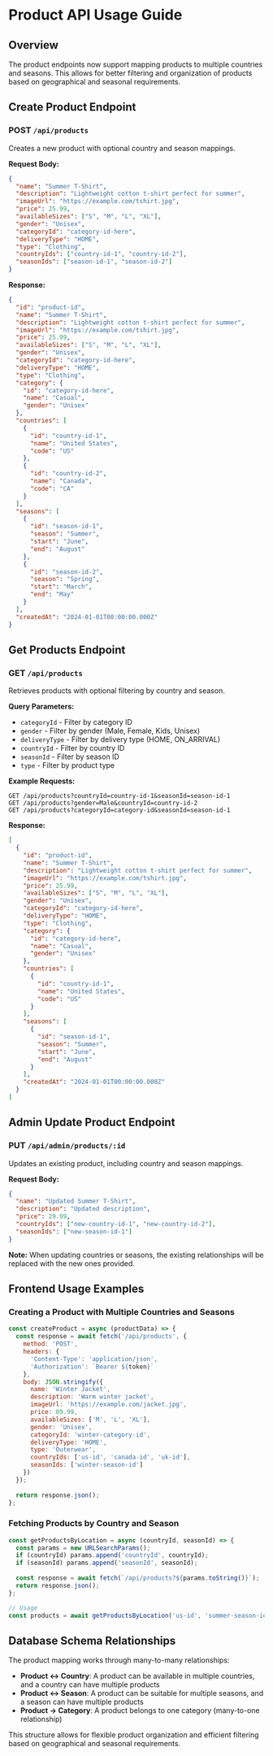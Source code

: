 # Product API Usage Guide

## Overview
The product endpoints now support mapping products to multiple countries and seasons. This allows for better filtering and organization of products based on geographical and seasonal requirements.

## Create Product Endpoint

### POST `/api/products`

Creates a new product with optional country and season mappings.

**Request Body:**
```json
{
  "name": "Summer T-Shirt",
  "description": "Lightweight cotton t-shirt perfect for summer",
  "imageUrl": "https://example.com/tshirt.jpg",
  "price": 25.99,
  "availableSizes": ["S", "M", "L", "XL"],
  "gender": "Unisex",
  "categoryId": "category-id-here",
  "deliveryType": "HOME",
  "type": "Clothing",
  "countryIds": ["country-id-1", "country-id-2"],
  "seasonIds": ["season-id-1", "season-id-2"]
}
```

**Response:**
```json
{
  "id": "product-id",
  "name": "Summer T-Shirt",
  "description": "Lightweight cotton t-shirt perfect for summer",
  "imageUrl": "https://example.com/tshirt.jpg",
  "price": 25.99,
  "availableSizes": ["S", "M", "L", "XL"],
  "gender": "Unisex",
  "categoryId": "category-id-here",
  "deliveryType": "HOME",
  "type": "Clothing",
  "category": {
    "id": "category-id-here",
    "name": "Casual",
    "gender": "Unisex"
  },
  "countries": [
    {
      "id": "country-id-1",
      "name": "United States",
      "code": "US"
    },
    {
      "id": "country-id-2",
      "name": "Canada",
      "code": "CA"
    }
  ],
  "seasons": [
    {
      "id": "season-id-1",
      "season": "Summer",
      "start": "June",
      "end": "August"
    },
    {
      "id": "season-id-2",
      "season": "Spring",
      "start": "March",
      "end": "May"
    }
  ],
  "createdAt": "2024-01-01T00:00:00.000Z"
}
```

## Get Products Endpoint

### GET `/api/products`

Retrieves products with optional filtering by country and season.

**Query Parameters:**
- `categoryId` - Filter by category ID
- `gender` - Filter by gender (Male, Female, Kids, Unisex)
- `deliveryType` - Filter by delivery type (HOME, ON_ARRIVAL)
- `countryId` - Filter by country ID
- `seasonId` - Filter by season ID
- `type` - Filter by product type

**Example Requests:**
```
GET /api/products?countryId=country-id-1&seasonId=season-id-1
GET /api/products?gender=Male&countryId=country-id-2
GET /api/products?categoryId=category-id&seasonId=season-id-1
```

**Response:**
```json
[
  {
    "id": "product-id",
    "name": "Summer T-Shirt",
    "description": "Lightweight cotton t-shirt perfect for summer",
    "imageUrl": "https://example.com/tshirt.jpg",
    "price": 25.99,
    "availableSizes": ["S", "M", "L", "XL"],
    "gender": "Unisex",
    "categoryId": "category-id-here",
    "deliveryType": "HOME",
    "type": "Clothing",
    "category": {
      "id": "category-id-here",
      "name": "Casual",
      "gender": "Unisex"
    },
    "countries": [
      {
        "id": "country-id-1",
        "name": "United States",
        "code": "US"
      }
    ],
    "seasons": [
      {
        "id": "season-id-1",
        "season": "Summer",
        "start": "June",
        "end": "August"
      }
    ],
    "createdAt": "2024-01-01T00:00:00.000Z"
  }
]
```

## Admin Update Product Endpoint

### PUT `/api/admin/products/:id`

Updates an existing product, including country and season mappings.

**Request Body:**
```json
{
  "name": "Updated Summer T-Shirt",
  "description": "Updated description",
  "price": 29.99,
  "countryIds": ["new-country-id-1", "new-country-id-2"],
  "seasonIds": ["new-season-id-1"]
}
```

**Note:** When updating countries or seasons, the existing relationships will be replaced with the new ones provided.

## Frontend Usage Examples

### Creating a Product with Multiple Countries and Seasons

```javascript
const createProduct = async (productData) => {
  const response = await fetch('/api/products', {
    method: 'POST',
    headers: {
      'Content-Type': 'application/json',
      'Authorization': `Bearer ${token}`
    },
    body: JSON.stringify({
      name: 'Winter Jacket',
      description: 'Warm winter jacket',
      imageUrl: 'https://example.com/jacket.jpg',
      price: 89.99,
      availableSizes: ['M', 'L', 'XL'],
      gender: 'Unisex',
      categoryId: 'winter-category-id',
      deliveryType: 'HOME',
      type: 'Outerwear',
      countryIds: ['us-id', 'canada-id', 'uk-id'],
      seasonIds: ['winter-season-id']
    })
  });
  
  return response.json();
};
```

### Fetching Products by Country and Season

```javascript
const getProductsByLocation = async (countryId, seasonId) => {
  const params = new URLSearchParams();
  if (countryId) params.append('countryId', countryId);
  if (seasonId) params.append('seasonId', seasonId);
  
  const response = await fetch(`/api/products?${params.toString()}`);
  return response.json();
};

// Usage
const products = await getProductsByLocation('us-id', 'summer-season-id');
```

## Database Schema Relationships

The product mapping works through many-to-many relationships:

- **Product ↔ Country**: A product can be available in multiple countries, and a country can have multiple products
- **Product ↔ Season**: A product can be suitable for multiple seasons, and a season can have multiple products
- **Product → Category**: A product belongs to one category (many-to-one relationship)

This structure allows for flexible product organization and efficient filtering based on geographical and seasonal requirements.